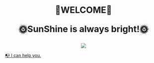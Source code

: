 <div align="center">
<h1>
    <p>💎WELCOME💎</p>
    <p>🌞SunShine is always bright!🌞</p>
</h1>
  
<p align = "center">
  <a href="#"><img src = "https://github-readme-stats.vercel.app/api/top-langs/?username=loyal812&layout=compact&hide=XSLT,Kotlin&theme=tokyonight&hide_border=true&line_height=27"></a>
<!--   <br><br> -->
<!--   <a href="https://git.io/streak-stats"><img src="https://github-readme-streak-stats.herokuapp.com?user=sunshine95331&theme=dark&mode=weekly&hide_total_contributions=true" alt="GitHub Streak" /></a> -->
<!--   <a href="#"><img src = "https://github-readme-stats.vercel.app/api?username=sunshine95331&hide_border=true&rank_icon=github&show_icons=true&include_all_commits=true&count_private=true&theme=tokyonight&line_height=27&show=reviews,discussions_started,discussions_answered,prs_merged,prs_merged_percentage"></a> -->
</p>

<p align="left">
<a href="mailto:sunshine95331@gmail.com">📭 I can help you.</a>
</p>

<!--
**sunshine95331/sunshine95331** is a ✨ _special_ ✨ repository because its `README.md` (this file) appears on your GitHub profile.

Here are some ideas to get you started:

- 🔭 I’m currently working on ...
- 🌱 I’m currently learning ...
- 👯 I’m looking to collaborate on ...
- 🤔 I’m looking for help with ...
- 💬 Ask me about ...
- 📫 How to reach me: ...
- 😄 Pronouns: ...
- ⚡ Fun fact: ...
-->
